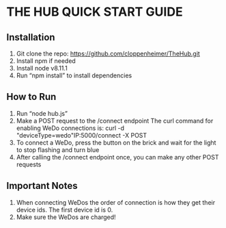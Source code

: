 # THE HUB QUICK START GUIDE

## Installation
1. Git clone the repo: https://github.com/cloppenheimer/TheHub.git
2. Install npm if needed
3. Install node v8.11.1
4. Run “npm install” to install dependencies

## How to Run
1. Run “node hub.js”
2. Make a POST request to the /connect endpoint
   The curl command for enabling WeDo connections is:
   curl -d "deviceType=wedo"IP:5000/connect -X POST
4. To connect a WeDo, press the button on the brick and wait for the light to stop flashing and turn blue
5. After calling the /connect endpoint once, you can make any other POST requests

## Important Notes
1. When connecting WeDos the order of connection is how they get their device ids. The first device id is 0. 
2. Make sure the WeDos are charged! 

